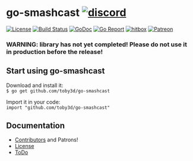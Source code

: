 # go-smashcast [![discord](https://discordapp.com/api/guilds/208605007744860163/widget.png)](https://discord.gg/We46FD4)

[![License](https://img.shields.io/npm/l/express.svg?maxAge=2592000)](LICENSE.md)
[![Build Status](https://travis-ci.org/toby3d/go-smashcast.svg)](https://travis-ci.org/toby3d/go-smashcast)
[![GoDoc](https://godoc.org/github.com/toby3d/go-smashcast?status.svg)](https://godoc.org/github.com/toby3d/go-smashcast)
[![Go Report](https://goreportcard.com/badge/github.com/toby3d/go-smashcast)](https://goreportcard.com/report/github.com/toby3d/go-smashcast)
[![hitbox](https://img.shields.io/badge/subscribe-hitbox-99cc00.svg)](https://www.hitbox.tv/toby3d/subscribe)
[![Patreon](https://img.shields.io/badge/support-patreon-E6461A.svg?maxAge=2592000)](https://www.patreon.com/toby3d)

### WARNING: library has not yet completed! Please **do not use it in production** before the release!

## Start using go-smashcast
Download and install it:  
`$ go get github.com/toby3d/go-smashcast`

Import it in your code:  
`import "github.com/toby3d/go-smashcast"`

## Documentation
- [Contributors](CONTRIBUTORS.md) and Patrons!
- [License](LICENSE.md)
- [ToDo](https://github.com/toby3d/go-smashcast/projects/)
